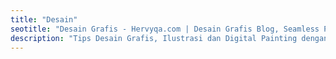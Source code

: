 ```yaml
---
title: "Desain"
seotitle: "Desain Grafis - Hervyqa.com | Desain Grafis Blog, Seamless Pattern, Ilustrasi, Inkscape, dan GNU/Linux."
description: "Tips Desain Grafis, Ilustrasi dan Digital Painting dengan Free/Libre Open Source Software."
---
```

